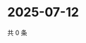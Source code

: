 # 2025-07-12

共 0 条

<!-- BEGIN ZHIHUVIDEO -->
<!-- 最后更新时间 Sat Jul 12 2025 05:11:09 GMT+0800 (China Standard Time) -->

<!-- END ZHIHUVIDEO -->
